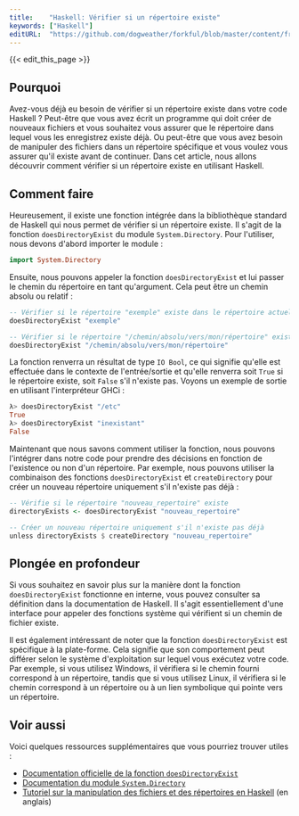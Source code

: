 ```yaml
---
title:    "Haskell: Vérifier si un répertoire existe"
keywords: ["Haskell"]
editURL:  "https://github.com/dogweather/forkful/blob/master/content/fr/haskell/checking-if-a-directory-exists.md"
---
```


{{< edit_this_page >}}

## Pourquoi

Avez-vous déjà eu besoin de vérifier si un répertoire existe dans votre code Haskell ? Peut-être que vous avez écrit un programme qui doit créer de nouveaux fichiers et vous souhaitez vous assurer que le répertoire dans lequel vous les enregistrez existe déjà. Ou peut-être que vous avez besoin de manipuler des fichiers dans un répertoire spécifique et vous voulez vous assurer qu'il existe avant de continuer. Dans cet article, nous allons découvrir comment vérifier si un répertoire existe en utilisant Haskell.

## Comment faire

Heureusement, il existe une fonction intégrée dans la bibliothèque standard de Haskell qui nous permet de vérifier si un répertoire existe. Il s'agit de la fonction `doesDirectoryExist` du module `System.Directory`. Pour l'utiliser, nous devons d'abord importer le module :

```Haskell
import System.Directory
```

Ensuite, nous pouvons appeler la fonction `doesDirectoryExist` et lui passer le chemin du répertoire en tant qu'argument. Cela peut être un chemin absolu ou relatif :

```Haskell
-- Vérifier si le répertoire "exemple" existe dans le répertoire actuel
doesDirectoryExist "exemple"

-- Vérifier si le répertoire "/chemin/absolu/vers/mon/répertoire" existe
doesDirectoryExist "/chemin/absolu/vers/mon/répertoire"
```

La fonction renverra un résultat de type `IO Bool`, ce qui signifie qu'elle est effectuée dans le contexte de l'entrée/sortie et qu'elle renverra soit `True` si le répertoire existe, soit `False` s'il n'existe pas. Voyons un exemple de sortie en utilisant l'interpréteur GHCi :

```Haskell
λ> doesDirectoryExist "/etc"
True
λ> doesDirectoryExist "inexistant"
False
```

Maintenant que nous savons comment utiliser la fonction, nous pouvons l'intégrer dans notre code pour prendre des décisions en fonction de l'existence ou non d'un répertoire. Par exemple, nous pouvons utiliser la combinaison des fonctions `doesDirectoryExist` et `createDirectory` pour créer un nouveau répertoire uniquement s'il n'existe pas déjà :

```Haskell
-- Vérifie si le répertoire "nouveau_repertoire" existe
directoryExists <- doesDirectoryExist "nouveau_repertoire"

-- Créer un nouveau répertoire uniquement s'il n'existe pas déjà
unless directoryExists $ createDirectory "nouveau_repertoire"
```

## Plongée en profondeur

Si vous souhaitez en savoir plus sur la manière dont la fonction `doesDirectoryExist` fonctionne en interne, vous pouvez consulter sa définition dans la documentation de Haskell. Il s'agit essentiellement d'une interface pour appeler des fonctions système qui vérifient si un chemin de fichier existe.

Il est également intéressant de noter que la fonction `doesDirectoryExist` est spécifique à la plate-forme. Cela signifie que son comportement peut différer selon le système d'exploitation sur lequel vous exécutez votre code. Par exemple, si vous utilisez Windows, il vérifiera si le chemin fourni correspond à un répertoire, tandis que si vous utilisez Linux, il vérifiera si le chemin correspond à un répertoire ou à un lien symbolique qui pointe vers un répertoire.

## Voir aussi

Voici quelques ressources supplémentaires que vous pourriez trouver utiles :

- [Documentation officielle de la fonction `doesDirectoryExist`](https://hackage.haskell.org/package/directory/docs/System-Directory.html#v:doesDirectoryExist)
- [Documentation du module `System.Directory`](https://hackage.haskell.org/package/directory/docs/System-Directory.html)
- [Tutoriel sur la manipulation des fichiers et des répertoires en Haskell](https://dev.to/thomas/know-your-io-filesystem-in-haskell-3fln) (en anglais)